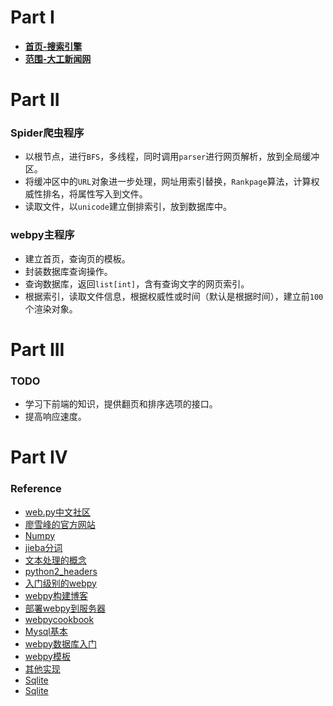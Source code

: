 
# Part I


- [**首页-搜索引擎**](115.159.97.236:8080/Binoocle)
- [**范围-大工新闻网**](http://news.dlut.edu.cn/)


# Part II

### Spider爬虫程序

- 以根节点，进行```BFS```，多线程，同时调用```parser```进行网页解析，放到全局缓冲区。
- 将缓冲区中的```URL```对象进一步处理，网址用索引替换，```Rankpage```算法，计算权威性排名，将属性写入到文件。
- 读取文件，以```unicode```建立倒排索引，放到数据库中。

### webpy主程序

- 建立首页，查询页的模板。
- 封装数据库查询操作。
- 查询数据库，返回```list[int]```，含有查询文字的网页索引。
- 根据索引，读取文件信息，根据权威性或时间（默认是根据时间），建立前```100```个渲染对象。

# Part III

### TODO

- 学习下前端的知识，提供翻页和排序选项的接口。
- 提高响应速度。


# Part IV

### Reference

- [web.py中文社区](https://www.oschina.net/question/tag/webpy)
- [廖雪峰的官方网站](http://www.liaoxuefeng.com/wiki/0014316089557264a6b348958f449949df42a6d3a2e542c000)
- [Numpy](http://blog.csdn.net/hickai/article/details/23431843)
- [jieba分词](http://www.oschina.net/p/jieba/)
- [文本处理的概念](http://www.tuicool.com/articles/Q32Y3q)
- [python2_headers](http://www.crifan.com/python_head_meaning_for_usr_bin_python_coding_utf-8/)
- [入门级别的webpy](http://www.oschina.net/question/5189_4306?fromerr=VLQo08xv)
- [webpy构建博客](http://blog.csdn.net/caleng/article/details/5712850)
- [部署webpy到服务器](http://www.liaoxuefeng.com/article/0013738925109653a9f5fe0a82c4984ba8e8174b456d0ce000)
- [webpycookbook](http://doc.outofmemory.cn/python/webpy-cookbook/)
- [Mysql基本](http://www.cnblogs.com/BeginMan/p/3249472.html)
- [webpy数据库入门](http://www.liaoxuefeng.com/article/001373891312159987278f8f31248fd9ad8aca21a3f0e6b000)
- [webpy模板](http://www.jianshu.com/p/7817641efe8d)
- [其他实现](http://blog.csdn.net/napoay/article/details/51477586)
- [Sqlite](http://www.yiibai.com/sqlite/sqlite_python.html)
- [Sqlite](http://www.cnblogs.com/zibuyu/p/3564408.html)






